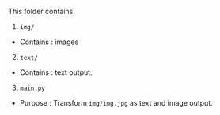 This folder contains
1.  `img/`
-   Contains : images
2.  `text/`
-   Contains : text output.
3.  `main.py`
-   Purpose :  Transform `img/img.jpg` as text and image output.
